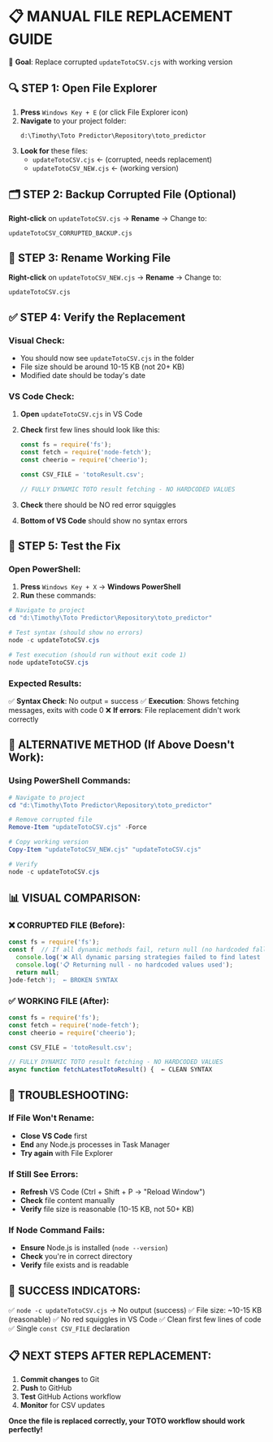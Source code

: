 📋 MANUAL FILE REPLACEMENT GUIDE
==================================

🎯 **Goal**: Replace corrupted `updateTotoCSV.cjs` with working version

## 🔍 **STEP 1: Open File Explorer**

1. **Press** `Windows Key + E` (or click File Explorer icon)
2. **Navigate** to your project folder:
   ```
   d:\Timothy\Toto Predictor\Repository\toto_predictor
   ```
3. **Look for** these files:
   - `updateTotoCSV.cjs` ← (corrupted, needs replacement)
   - `updateTotoCSV_NEW.cjs` ← (working version)

## 🗂️ **STEP 2: Backup Corrupted File (Optional)**

**Right-click** on `updateTotoCSV.cjs` → **Rename** → Change to:
```
updateTotoCSV_CORRUPTED_BACKUP.cjs
```

## 🔄 **STEP 3: Rename Working File**

**Right-click** on `updateTotoCSV_NEW.cjs` → **Rename** → Change to:
```
updateTotoCSV.cjs
```

## ✅ **STEP 4: Verify the Replacement**

### **Visual Check:**
- You should now see `updateTotoCSV.cjs` in the folder
- File size should be around 10-15 KB (not 20+ KB)
- Modified date should be today's date

### **VS Code Check:**
1. **Open** `updateTotoCSV.cjs` in VS Code
2. **Check** first few lines should look like this:
   ```javascript
   const fs = require('fs');
   const fetch = require('node-fetch');
   const cheerio = require('cheerio');

   const CSV_FILE = 'totoResult.csv';

   // FULLY DYNAMIC TOTO result fetching - NO HARDCODED VALUES
   ```

3. **Check** there should be NO red error squiggles
4. **Bottom of VS Code** should show no syntax errors

## 🧪 **STEP 5: Test the Fix**

### **Open PowerShell:**
1. **Press** `Windows Key + X` → **Windows PowerShell**
2. **Run** these commands:

```powershell
# Navigate to project
cd "d:\Timothy\Toto Predictor\Repository\toto_predictor"

# Test syntax (should show no errors)
node -c updateTotoCSV.cjs

# Test execution (should run without exit code 1)
node updateTotoCSV.cjs
```

### **Expected Results:**
✅ **Syntax Check**: No output = success
✅ **Execution**: Shows fetching messages, exits with code 0
❌ **If errors**: File replacement didn't work correctly

## 🔄 **ALTERNATIVE METHOD (If Above Doesn't Work):**

### **Using PowerShell Commands:**
```powershell
# Navigate to project
cd "d:\Timothy\Toto Predictor\Repository\toto_predictor"

# Remove corrupted file
Remove-Item "updateTotoCSV.cjs" -Force

# Copy working version
Copy-Item "updateTotoCSV_NEW.cjs" "updateTotoCSV.cjs"

# Verify
node -c updateTotoCSV.cjs
```

## 📊 **VISUAL COMPARISON:**

### **❌ CORRUPTED FILE (Before):**
```javascript
const fs = require('fs');
const f  // If all dynamic methods fail, return null (no hardcoded fallback)
  console.log('❌ All dynamic parsing strategies failed to find latest result');
  console.log('📋 Returning null - no hardcoded values used');
  return null;
}ode-fetch');  ← BROKEN SYNTAX
```

### **✅ WORKING FILE (After):**
```javascript
const fs = require('fs');
const fetch = require('node-fetch');
const cheerio = require('cheerio');

const CSV_FILE = 'totoResult.csv';

// FULLY DYNAMIC TOTO result fetching - NO HARDCODED VALUES
async function fetchLatestTotoResult() {  ← CLEAN SYNTAX
```

## 🚨 **TROUBLESHOOTING:**

### **If File Won't Rename:**
- **Close VS Code** first
- **End** any Node.js processes in Task Manager
- **Try again** with File Explorer

### **If Still See Errors:**
- **Refresh** VS Code (Ctrl + Shift + P → "Reload Window")
- **Check** file content manually
- **Verify** file size is reasonable (10-15 KB, not 50+ KB)

### **If Node Command Fails:**
- **Ensure** Node.js is installed (`node --version`)
- **Check** you're in correct directory
- **Verify** file exists and is readable

## 🎯 **SUCCESS INDICATORS:**

✅ `node -c updateTotoCSV.cjs` → No output (success)
✅ File size: ~10-15 KB (reasonable)
✅ No red squiggles in VS Code
✅ Clean first few lines of code
✅ Single `const CSV_FILE` declaration

## 📋 **NEXT STEPS AFTER REPLACEMENT:**

1. **Commit changes** to Git
2. **Push** to GitHub
3. **Test** GitHub Actions workflow
4. **Monitor** for CSV updates

**Once the file is replaced correctly, your TOTO workflow should work perfectly!**
